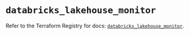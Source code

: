 # `databricks_lakehouse_monitor`

Refer to the Terraform Registry for docs: [`databricks_lakehouse_monitor`](https://registry.terraform.io/providers/databricks/databricks/1.59.0/docs/resources/lakehouse_monitor).
